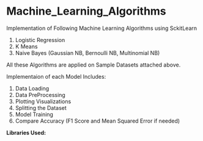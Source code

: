 # Machine_Learning_Algorithms
Implementation of Following Machine Learning Algorithms using SckitLearn
1. Logistic Regression
2. K Means
3. Naive Bayes  (Gaussian NB, Bernoulli NB, Multinomial NB)

All these Algorithms are applied on Sample Datasets attached above. 

Implementaion of each Model Includes:

1. Data Loading
2. Data PreProcessing
3. Plotting Visualizations
4. Splitting the Dataset
4. Model Training
5. Compare Accuracy (F1 Score and Mean Squared Error if needed)


<strong>Libraries Used:<strong> 

